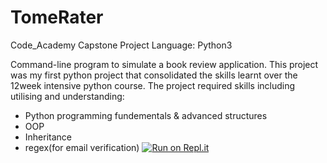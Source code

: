 # TomeRater
Code_Academy Capstone Project
Language: Python3

Command-line program to simulate a book review application. This project was my first python project that consolidated the skills learnt over the 12week intensive python course. The project required skills including utilising and understanding:
- Python programming fundementals & advanced structures
- OOP
- Inheritance
- regex(for email verification)
[![Run on Repl.it](https://repl.it/badge/github/jleg13/TomeRater)](https://repl.it/github/jleg13/TomeRater)

